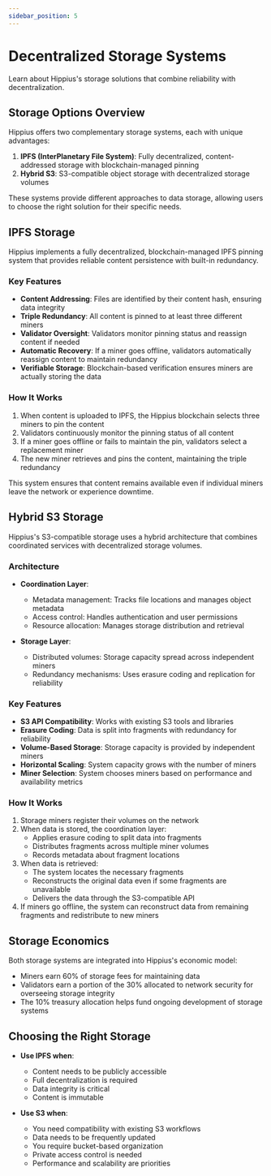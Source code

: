 ```yaml
---
sidebar_position: 5
---
```


# Decentralized Storage Systems

Learn about Hippius's storage solutions that combine reliability with decentralization.

## Storage Options Overview

Hippius offers two complementary storage systems, each with unique advantages:

1. **IPFS (InterPlanetary File System)**: Fully decentralized, content-addressed storage with blockchain-managed pinning
2. **Hybrid S3**: S3-compatible object storage with decentralized storage volumes

These systems provide different approaches to data storage, allowing users to choose the right solution for their specific needs.

## IPFS Storage

Hippius implements a fully decentralized, blockchain-managed IPFS pinning system that provides reliable content persistence with built-in redundancy.

### Key Features

- **Content Addressing**: Files are identified by their content hash, ensuring data integrity
- **Triple Redundancy**: All content is pinned to at least three different miners
- **Validator Oversight**: Validators monitor pinning status and reassign content if needed
- **Automatic Recovery**: If a miner goes offline, validators automatically reassign content to maintain redundancy
- **Verifiable Storage**: Blockchain-based verification ensures miners are actually storing the data

### How It Works

1. When content is uploaded to IPFS, the Hippius blockchain selects three miners to pin the content
2. Validators continuously monitor the pinning status of all content
3. If a miner goes offline or fails to maintain the pin, validators select a replacement miner
4. The new miner retrieves and pins the content, maintaining the triple redundancy

This system ensures that content remains available even if individual miners leave the network or experience downtime.

## Hybrid S3 Storage

Hippius's S3-compatible storage uses a hybrid architecture that combines coordinated services with decentralized storage volumes.

### Architecture

- **Coordination Layer**:
  - Metadata management: Tracks file locations and manages object metadata
  - Access control: Handles authentication and user permissions
  - Resource allocation: Manages storage distribution and retrieval

- **Storage Layer**:
  - Distributed volumes: Storage capacity spread across independent miners
  - Redundancy mechanisms: Uses erasure coding and replication for reliability

### Key Features

- **S3 API Compatibility**: Works with existing S3 tools and libraries
- **Erasure Coding**: Data is split into fragments with redundancy for reliability
- **Volume-Based Storage**: Storage capacity is provided by independent miners
- **Horizontal Scaling**: System capacity grows with the number of miners
- **Miner Selection**: System chooses miners based on performance and availability metrics

### How It Works

1. Storage miners register their volumes on the network
2. When data is stored, the coordination layer:
   - Applies erasure coding to split data into fragments
   - Distributes fragments across multiple miner volumes
   - Records metadata about fragment locations
3. When data is retrieved:
   - The system locates the necessary fragments
   - Reconstructs the original data even if some fragments are unavailable
   - Delivers the data through the S3-compatible API
4. If miners go offline, the system can reconstruct data from remaining fragments and redistribute to new miners

## Storage Economics

Both storage systems are integrated into Hippius's economic model:

- Miners earn 60% of storage fees for maintaining data
- Validators earn a portion of the 30% allocated to network security for overseeing storage integrity
- The 10% treasury allocation helps fund ongoing development of storage systems

## Choosing the Right Storage

- **Use IPFS when**:
  - Content needs to be publicly accessible
  - Full decentralization is required
  - Data integrity is critical
  - Content is immutable

- **Use S3 when**:
  - You need compatibility with existing S3 workflows
  - Data needs to be frequently updated
  - You require bucket-based organization
  - Private access control is needed
  - Performance and scalability are priorities 